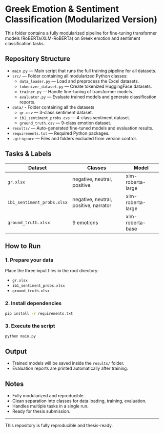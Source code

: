 
# Greek Emotion & Sentiment Classification (Modularized Version)

This folder contains a fully modularized pipeline for fine-tuning transformer models (RoBERTa/XLM-RoBERTa) on Greek emotion and sentiment classification tasks.

## Repository Structure

- `main.py` — Main script that runs the full training pipeline for all datasets.
- `src/` — Folder containing all modularized Python classes:
  - `data_loader.py` — Load and preprocess the Excel datasets.
  - `tokenizer_dataset.py` — Create tokenized HuggingFace datasets.
  - `trainer.py` — Handle fine-tuning of transformer models.
  - `evaluator.py` — Evaluate trained models and generate classification reports.
- `data/` - Folder containing all the datasets
  - `gr.csv` — 3-class sentiment dataset.
  - `ib1_sentiment_probs.cvs` — 4-class sentiment dataset.
  - `ground_truth.csv` — 9-class emotion dataset.
- `results/` — Auto-generated fine-tuned models and evaluation results.
- `requirements.txt` — Required Python packages.
- `.gitignore` — Files and folders excluded from version control.

## Tasks & Labels

| Dataset | Classes | Model |
|---------|---------|--------|
| `gr.xlsx` | negative, neutral, positive | xlm-roberta-large |
| `ib1_sentiment_probs.xlsx` | negative, neutral, positive, narrator | xlm-roberta-large |
| `ground_truth.xlsx` | 9 emotions | xlm-roberta-base |

## How to Run

### 1️. Prepare your data

Place the three input files in the root directory:

- `gr.xlsx`
- `ib1_sentiment_probs.xlsx`
- `ground_truth.xlsx`

### 2️. Install dependencies

```bash
pip install -r requirements.txt
```

### 3️. Execute the script

```bash
python main.py
```

## Output

- Trained models will be saved inside the `results/` folder.
- Evaluation reports are printed automatically after training.

## Notes

- Fully modularized and reproducible.
- Clean separation into classes for data loading, training, evaluation.
- Handles multiple tasks in a single run.
- Ready for thesis submission.

---

This repository is fully reproducible and thesis-ready.
